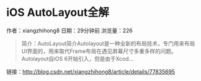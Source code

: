 # iOS AutoLayout全解
作者：xiangzhihong8
日期：29分钟前
浏览量：226
> 简介：AutoLayout简介Autolayout是一种全新的布局技术，专门用来布局UI界面的，用来取代Frame布局在遇见屏幕尺寸多重多样的问题。Autolayout自iOS 6开始引入，但是由于Xcod...

 链接：http://blog.csdn.net/xiangzhihong8/article/details/77835695
